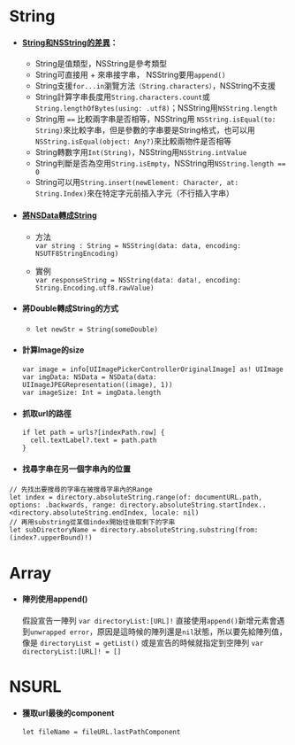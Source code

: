 # String

* #### [String和NSString的差異](http://www.cnblogs.com/dsxniubility/p/4784124.html?utm_source=tuicool&utm_medium=referral)：

  * String是值類型，NSString是參考類型
  * String可直接用 + 來串接字串， NSString要用`append()`
  * String支援`for...in`瀏覽方法`（String.characters）`，NSString不支援
  * String計算字串長度用`String.characters.count`或`String.lengthOfBytes(using: .utf8)`；NSString用`NSString.length`
  * String用 `==` 比較兩字串是否相等，NSString用 `NSString.isEqual(to: String)`來比較字串，但是參數的字串要是String格式，也可以用`NSString.isEqual(object: Any?)`來比較兩物件是否相等
  * String轉數字用`Int(String)`，NSString用`NSString.intValue`
  * String判斷是否為空用`String.isEmpty`，NSString用`NSString.length == 0`
  * String可以用`String.insert(newElement: Character, at: String.Index)`來在特定字元前插入字元（不行插入字串）
* #### [將NSData轉成String](https://medium.com/@tuzaiz/swift-nsdata-string-323ed8a7e3cc#.ht97pz195)

  * 方法  
    `var string : String = NSString(data: data, encoding: NSUTF8StringEncoding)`

  * 實例  
    `var responseString = NSString(data: data!, encoding: String.Encoding.utf8.rawValue)`
* #### 將Double轉成String的方式

  * `let newStr = String(someDouble)`
* #### 計算Image的size

  ```
  var image = info[UIImagePickerControllerOriginalImage] as! UIImage
  var imgData: NSData = NSData(data: UIImageJPEGRepresentation((image), 1)) 
  var imageSize: Int = imgData.length
  ```
* #### 抓取url的路徑

  ```
  if let path = urls?[indexPath.row] {
    cell.textLabel?.text = path.path
  }
  ```
* #### 找尋字串在另一個字串內的位置

```
// 先找出要搜尋的字串在被搜尋字串內的Range
let index = directory.absoluteString.range(of: documentURL.path, options: .backwards, range: directory.absoluteString.startIndex..<directory.absoluteString.endIndex, locale: nil)
// 再用substring從某個index開始往後取剩下的字串
let subDirectoryName = directory.absoluteString.substring(from: (index?.upperBound)!)
```

# Array

* #### 陣列使用append\(\)

  假設宣告一陣列 `var directoryList:[URL]!` 直接使用`append()`新增元素會遇到`unwrapped error`，原因是這時候的陣列還是`nil`狀態，所以要先給陣列值，像是 `directoryList = getList()` 或是宣告的時候就指定到空陣列 `var directoryList:[URL]! = []`

# NSURL

* #### 獲取url最後的component

  `let fileName = fileURL.lastPathComponent`



